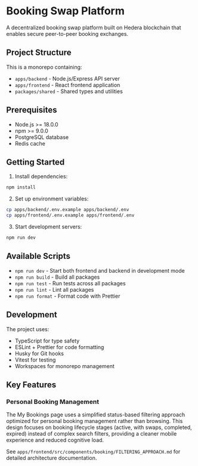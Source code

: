 # Booking Swap Platform

A decentralized booking swap platform built on Hedera blockchain that enables secure peer-to-peer booking exchanges.

## Project Structure

This is a monorepo containing:

- `apps/backend` - Node.js/Express API server
- `apps/frontend` - React frontend application
- `packages/shared` - Shared types and utilities

## Prerequisites

- Node.js >= 18.0.0
- npm >= 9.0.0
- PostgreSQL database
- Redis cache

## Getting Started

1. Install dependencies:

```bash
npm install
```

2. Set up environment variables:

```bash
cp apps/backend/.env.example apps/backend/.env
cp apps/frontend/.env.example apps/frontend/.env
```

3. Start development servers:

```bash
npm run dev
```

## Available Scripts

- `npm run dev` - Start both frontend and backend in development mode
- `npm run build` - Build all packages
- `npm run test` - Run tests across all packages
- `npm run lint` - Lint all packages
- `npm run format` - Format code with Prettier

## Development

The project uses:

- TypeScript for type safety
- ESLint + Prettier for code formatting
- Husky for Git hooks
- Vitest for testing
- Workspaces for monorepo management

## Key Features

### Personal Booking Management
The My Bookings page uses a simplified status-based filtering approach optimized for personal booking management rather than browsing. This design focuses on booking lifecycle stages (active, with swaps, completed, expired) instead of complex search filters, providing a cleaner mobile experience and reduced cognitive load.

See `apps/frontend/src/components/booking/FILTERING_APPROACH.md` for detailed architecture documentation.
